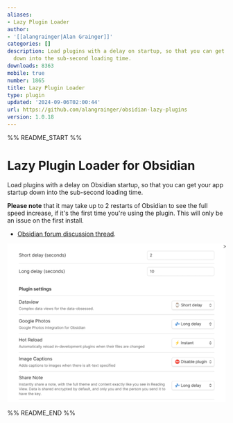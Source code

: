 ```yaml
---
aliases:
- Lazy Plugin Loader
author:
- '[[alangrainger|Alan Grainger]]'
categories: []
description: Load plugins with a delay on startup, so that you can get your app startup
  down into the sub-second loading time.
downloads: 8363
mobile: true
number: 1865
title: Lazy Plugin Loader
type: plugin
updated: '2024-09-06T02:00:44'
url: https://github.com/alangrainger/obsidian-lazy-plugins
version: 1.0.18
---
```


%% README_START %%

# Lazy Plugin Loader for Obsidian

Load plugins with a delay on Obsidian startup, so that you can get your app startup down into the sub-second loading time.

**Please note** that it may take up to 2 restarts of Obsidian to see the full speed increase, if it's the first time you're using the plugin. This will only be an issue on the first install.

- [Obsidian forum discussion thread](https://forum.obsidian.md/t/87627).

![](https://raw.githubusercontent.com/alangrainger/obsidian-lazy-plugins/HEAD/screenshot.png)


%% README_END %%